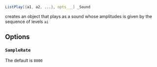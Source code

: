 ```mathematica
ListPlay[{a1, a2, ...}, opts___] _Sound
```

creates an object that plays as a sound whose amplitudes is given by the sequence of levels `ai`

## Options

### `SampleRate`
The default is `8000`


